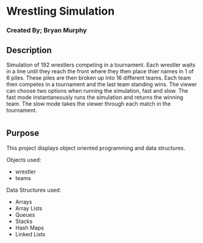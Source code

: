 # Wrestling Simulation
### Created By; Bryan Murphy
## Description
Simulation of 192 wrestlers competing in a tournament. Each wrestler waits in a line until they reach the front where they then place thier names in 1 of 6 piles. These piles are then broken up into 16 different teams. Each team then competes in a tournament and the last team standing wins. The viewer can choose two options when running the simulation, fast and slow. The fast mode instantaneously runs the simulation and returns the winning team. The slow mode takes the viewer through each match in the tournament. 
#
## Purpose
This project displays object oriented programming and data structures. 
 
Objects used:
- wrestler
- teams
 
 
Data Structures used:
- Arrays
- Array Lists
- Queues
- Stacks
- Hash Maps
- Linked Lists
